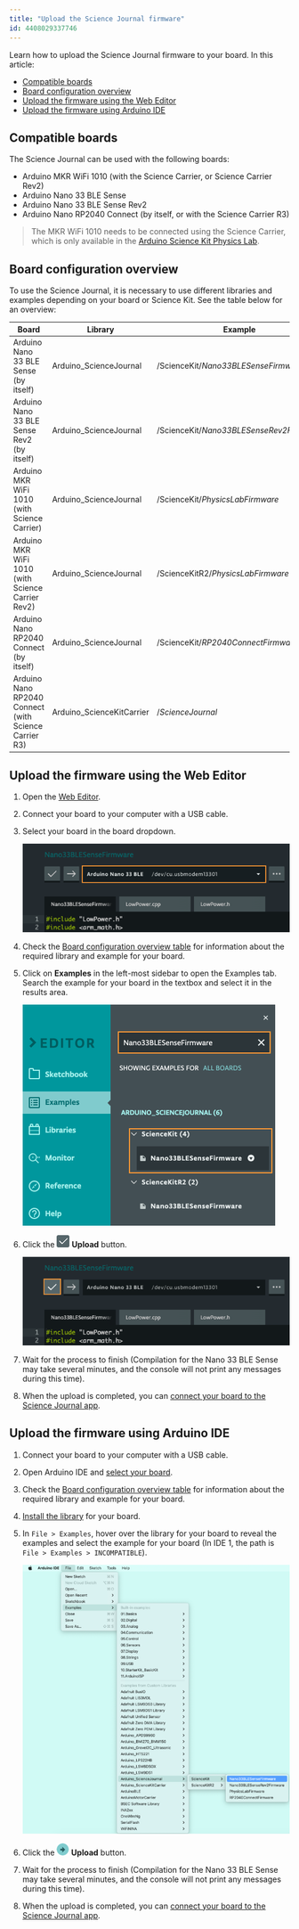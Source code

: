 ```yaml
---
title: "Upload the Science Journal firmware"
id: 4408029337746
---
```


Learn how to upload the Science Journal firmware to your board. In this article:

* [Compatible boards](#compatible-boards)
* [Board configuration overview](#board-configuration)
* [Upload the firmware using the Web Editor](#using-the-web-editor)
* [Upload the firmware using Arduino IDE](#using-arduino-ide)

<a id="compatible-boards"></a>

## Compatible boards

The Science Journal can be used with the following boards:

* Arduino MKR WiFi 1010 (with the Science Carrier, or Science Carrier Rev2)
* Arduino Nano 33 BLE Sense
* Arduino Nano 33 BLE Sense Rev2
* Arduino Nano RP2040 Connect (by itself, or with the Science Carrier R3)

>The MKR WiFi 1010 needs to be connected using the Science Carrier, which is only available in the [Arduino Science Kit Physics Lab](https://store.arduino.cc/products/arduino-science-kit-physics-lab).

<a id="board-configuration"></a>

## Board configuration overview

To use the Science Journal, it is necessary to use different libraries and examples depending on your board or Science Kit. See the table below for an overview:

<table style="width:100%">
  <thead>
    <tr>
      <th style="width:33%;">Board</th>
      <th style="width:31%;">Library</th>
      <th style="width:36%;">Example</th>
    </tr>
  </thead>
  <tbody>
    <tr>
      <td>Arduino Nano 33 BLE Sense (by itself)</td>
      <td>Arduino_ScienceJournal</td>
      <td>/ScienceKit/<em>Nano33BLESenseFirmware</em></td>
    </tr>
    <tr>
      <td>Arduino Nano 33 BLE Sense Rev2 (by itself)</td>
      <td>Arduino_ScienceJournal</td>
      <td>/ScienceKit/<em>Nano33BLESenseRev2Firmware</em></td>
    </tr>
    <tr>
      <td>Arduino MKR WiFi 1010 (with Science Carrier)</td>
      <td>Arduino_ScienceJournal</td>
      <td>/ScienceKit/<em>PhysicsLabFirmware</em></td>
    </tr>
    <tr>
      <td>Arduino MKR WiFi 1010 (with Science Carrier Rev2)</td>
      <td>Arduino_ScienceJournal</td>
      <td>/ScienceKitR2/<em>PhysicsLabFirmware</em></td>
    </tr>
    <tr>
      <td>Arduino Nano RP2040 Connect (by itself)</td>
      <td>Arduino_ScienceJournal</td>
      <td>/ScienceKit/<em>RP2040ConnectFirmware</em></td>
    </tr>
    <tr>
      <td>Arduino Nano RP2040 Connect (with Science Carrier R3)</td>
      <td>Arduino_ScienceKitCarrier</td>
      <td>/<em>ScienceJournal</em></td>
    </tr>
  </tbody>
</table>

<a id="using-the-web-editor"></a>

## Upload the firmware using the Web Editor

1. Open the [Web Editor](https://create.arduino.cc/editor).
2. Connect your board to your computer with a USB cable.
3. Select your board in the board dropdown.

   ![The board dropdown in the Web Editor.](img/web-editor-sj-firmware-board.png)

4. Check the [Board configuration overview  table](#board-configuration) for information about the required library and example for your board.
5. Click on **Examples** in the left-most sidebar to open the Examples tab. Search the example for your board in the textbox and select it in the results area.

    ![Opening the Nano33BLESenseFirmware example from the Arduino_ScienceJournal library.](img/web-editor-select-example.png)

6. Click the ![Web Editor upload button.](img/symbol_upload-web.png) **Upload** button.

   ![Uploading the sketch in the Web Editor.](img/web-editor-sj-firmware-upload.png)

7. Wait for the process to finish (Compilation for the Nano 33 BLE Sense may take several minutes, and the console will not print any messages during this time).
8. When the upload is completed, you can [connect your board to the Science Journal app](https://support.arduino.cc/hc/en-us/articles/4407749620370).

<a id="using-arduino-ide"></a>

## Upload the firmware using Arduino IDE

1. Connect your board to your computer with a USB cable.
2. Open Arduino IDE and [select your board](https://support.arduino.cc/hc/en-us/articles/4406856349970-Select-board-and-port-in-Arduino-IDE).
3. Check the [Board configuration overview  table](#board-configuration) for information about the required library and example for your board.
4. [Install the library](https://support.arduino.cc/hc/en-us/articles/5145457742236-Add-libraries-to-Arduino-IDE) for your board.
5. In `File > Examples`, hover over the library for your board to reveal the examples and select the example for your board (In IDE 1, the path is `File > Examples > INCOMPATIBLE`).

    ![Arduino IDE 2 with the Nano33BLESenseFirmware example in the File>Examples menu](img/ide2-select-example-sj.png)

6. Click the ![Upload button](img/symbol_upload.png) **Upload** button.
7. Wait for the process to finish (Compilation for the Nano 33 BLE Sense may take several minutes, and the console will not print any messages during this time).
8. When the upload is completed, you can [connect your board to the Science Journal app](https://support.arduino.cc/hc/en-us/articles/4407749620370).
